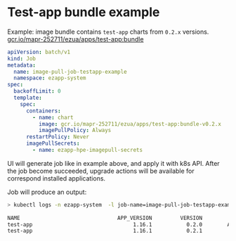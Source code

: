 # Test-app bundle example

Example: image bundle contains `test-app` charts from `0.2.x` versions.
[gcr.io/mapr-252711/ezua/apps/test-app:bundle][gcr-test-app]

```Yaml
apiVersion: batch/v1
kind: Job
metadata:
  name: image-pull-job-testapp-example
  namespace: ezapp-system
spec:
  backoffLimit: 0
  template:
    spec:
      containers:
        - name: chart
          image: gcr.io/mapr-252711/ezua/apps/test-app:bundle-v0.2.x
          imagePullPolicy: Always
      restartPolicy: Never
      imagePullSecrets:
        - name: ezapp-hpe-imagepull-secrets
```
UI will generate job like in example above, and apply it with k8s API.
After the job become succeeded, upgrade actions will be available for correspond installed applications. 

Job will produce an output: 
```sh
> kubectl logs -n ezapp-system  -l job-name=image-pull-job-testapp-example
 
NAME                               APP_VERSION         VERSION               STATUS
test-app                                1.16.1           0.2.0        ALREADY EXIST
test-app                                1.16.1           0.2.1               PUSHED
```


[//]: # (Referenses)

   [gcr-test-app]: <https://console.cloud.google.com/gcr/images/mapr-252711/global/ezua/apps/test-app>
